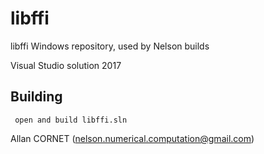 # libffi

libffi Windows repository, used by Nelson builds

Visual Studio solution 2017

## Building

```
 open and build libffi.sln
 ```

 Allan CORNET (nelson.numerical.computation@gmail.com)